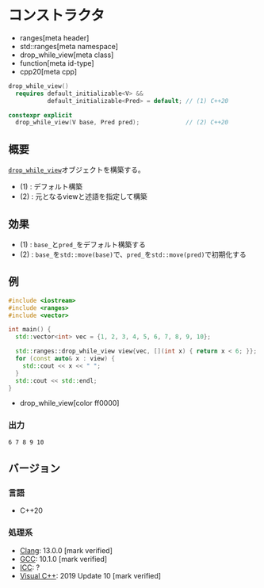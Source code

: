 # コンストラクタ
* ranges[meta header]
* std::ranges[meta namespace]
* drop_while_view[meta class]
* function[meta id-type]
* cpp20[meta cpp]

```cpp
drop_while_view()
  requires default_initializable<V> &&
           default_initializable<Pred> = default; // (1) C++20

constexpr explicit
  drop_while_view(V base, Pred pred);             // (2) C++20
```

## 概要

[`drop_while_view`](../drop_while_view.md)オブジェクトを構築する。

- (1) : デフォルト構築
- (2) : 元となるviewと述語を指定して構築

## 効果

- (1) : `base_`と`pred_`をデフォルト構築する
- (2) : `base_`を`std::move(base)`で、`pred_`を`std::move(pred)`で初期化する

## 例
```cpp example
#include <iostream>
#include <ranges>
#include <vector>

int main() {
  std::vector<int> vec = {1, 2, 3, 4, 5, 6, 7, 8, 9, 10};

  std::ranges::drop_while_view view{vec, [](int x) { return x < 6; }};
  for (const auto& x : view) {
    std::cout << x << " ";
  }
  std::cout << std::endl;
}
```
* drop_while_view[color ff0000]

### 出力
```
6 7 8 9 10 
```

## バージョン
### 言語
- C++20

### 処理系
- [Clang](/implementation.md#clang): 13.0.0 [mark verified]
- [GCC](/implementation.md#gcc): 10.1.0 [mark verified]
- [ICC](/implementation.md#icc): ?
- [Visual C++](/implementation.md#visual_cpp): 2019 Update 10 [mark verified]